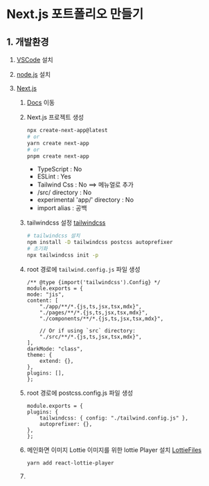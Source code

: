 # Next.js 포트폴리오 만들기

## 1. 개발환경

1. [VSCode]("https://code.visualstudio.com/") 설치
2. [node.js]("https://nodejs.org/ko") 설치
3. [Next.js]("https://nextjs.org/")

   1. [Docs]("https://nextjs.org/docs") 이동
   2. Next.js 프로젝트 생성
      ```bash
      npx create-next-app@latest
      # or
      yarn create next-app
      # or
      pnpm create next-app
      ```
      - TypeScript : No
      - ESLint : Yes
      - Tailwind Css : No ==> 메뉴얼로 추가
      - /src/ directory : No
      - experimental 'app/' directory : No
      - import alias : 공백
   3. tailwindcss 설정 [tailwindcss]("https://tailwindcss.com/docs/guides/nextjs")
      ```bash
      # tailwindcss 설치
      npm install -D tailwindcss postcss autoprefixer
      # 초기화
      npx tailwindcss init -p
      ```
   4. root 경로에 `tailwind.config.js` 파일 생성

      ```
      /** @type {import('tailwindcss').Config} */
      module.exports = {
      mode: "jis",
      content: [
          "./app/**/*.{js,ts,jsx,tsx,mdx}",
          "./pages/**/*.{js,ts,jsx,tsx,mdx}",
          "./components/**/*.{js,ts,jsx,tsx,mdx}",

          // Or if using `src` directory:
          "./src/**/*.{js,ts,jsx,tsx,mdx}",
      ],
      darkMode: "class",
      theme: {
          extend: {},
      },
      plugins: [],
      };
      ```

   5. root 경로에 postcss.config.js 파일 생성
      ```
      module.exports = {
      plugins: {
          tailwindcss: { config: "./tailwind.config.js" },
          autoprefixer: {},
      },
      };
      ```
   6. 메인화면 이미지 Lottie 이미지를 위한 lottie Player 설치
      [LottieFiles]("https://lottiefiles.com/")
      ```bash
      yarn add react-lottie-player
      ```
   7.
